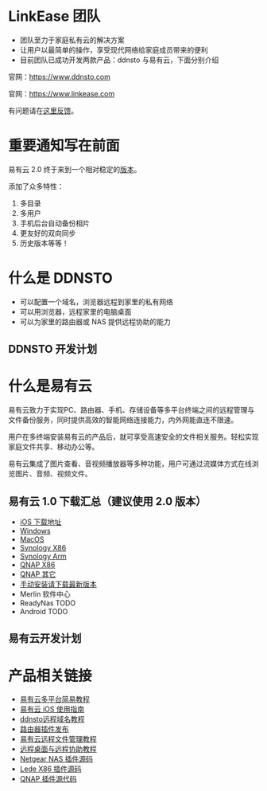 # LinkEase 团队
* 团队至力于家庭私有云的解决方案
* 让用户以最简单的操作，享受现代网络给家庭成员带来的便利
* 目前团队已成功开发两款产品：ddnsto 与易有云，下面分别介绍

官网：https://www.ddnsto.com

官网：https://www.linkease.com

有问题请在[这里反馈](https://github.com/koolshare/ddnsto/issues/new)。

# 重要通知写在前面

易有云 2.0 终于来到一个相对稳定的[版本](https://github.com/koolshare/linkease)。

添加了众多特性：

1. 多目录
2. 多用户
3. 手机后台自动备份相片
4. 更友好的双向同步
5. 历史版本等等！


# 什么是 DDNSTO
* 可以配置一个域名，浏览器远程到家里的私有网络
* 可以用浏览器，远程家里的电脑桌面
* 可以为家里的路由器或 NAS 提供远程协助的能力

## DDNSTO 开发计划

# 什么是易有云

易有云致力于实现PC、路由器、手机、存储设备等多平台终端之间的远程管理与文件备份服务，同时提供高效的智能网络连接能力，内外网能直连不限速。

用户在多终端安装易有云的产品后，就可享受高速安全的文件相关服务。轻松实现家庭文件共享、移动办公等。

易有云集成了图片查看、音视频播放器等多种功能，用户可通过流媒体方式在线浏览图片、音频、视频文件。

## 易有云 1.0 下载汇总（建议使用 2.0 版本）
* [iOS 下载地址](http://t.cn/E9lz9Mo)
* [Windows](https://firmware.koolshare.cn/binary/EasyExplorerLatest/EasyExplorer.exe)
* [MacOS](https://firmware.koolshare.cn/binary/EasyExplorerLatest/EasyExplorer.dmg)
* [Synology X86](https://firmware.koolshare.cn/binary/EasyExplorerLatest/easyexplorer_x86.spk)
* [Synology Arm](https://firmware.koolshare.cn/binary/EasyExplorerLatest/easyexplorer_arm.spk)
* [QNAP X86](https://firmware.koolshare.cn/binary/Easy-Explorer-QNAP/LinkEase_0.3_x86_64.qpkg)
* [QNAP 其它](https://firmware.koolshare.cn/binary/Easy-Explorer-QNAP/)
* [手动安装请下载最新版本](https://firmware.koolshare.cn/binary/Easy-Explorer/)
* Merlin 软件中心
* ReadyNas TODO
* Android TODO

## 易有云开发计划

# 产品相关链接
* [易有云多平台简易教程](doc/easy-explorer.md)
* [易有云 iOS 使用指南](https://www.ddnsto.com/doc/iOS.html)
* [ddnsto远程域名教程](http://koolshare.cn/thread-123567-1-1.html)
* [路由器插件发布](http://koolshare.cn/thread-116500-1-1.html)
* [易有云远程文件管理教程](http://koolshare.cn/thread-129199-1-1.html)
* [远程桌面与远程协助教程](http://koolshare.cn/thread-143102-1-1.html)
* [Netgear NAS 插件源码](https://github.com/koolshare/readynas-easyexplorer)
* [Lede X86 插件源码](https://github.com/koolshare/ledesoft/tree/master/easyexplorer)
* [QNAP 插件源代码](https://github.com/koolshare/qnap-easyexplorer)

